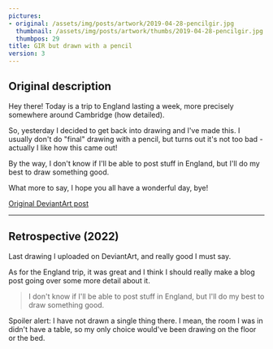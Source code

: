 ```yaml
---
pictures:
- original: /assets/img/posts/artwork/2019-04-28-pencilgir.jpg
  thumbnail: /assets/img/posts/artwork/thumbs/2019-04-28-pencilgir.jpg
  thumbpos: 29
title: GIR but drawn with a pencil
version: 3
---
```

## Original description
Hey there! Today is a trip to England lasting a week, more precisely somewhere around Cambridge (how detailed).

So, yesterday I decided to get back into drawing and I've made this. I usually don't do "final" drawing with a pencil, but turns out it's not too bad - actually I like how this came out!

By the way, I don't know if I'll be able to post stuff in England, but I'll do my best to draw something good.

What more to say, I hope you all have a wonderful day, bye!

[Original DeviantArt post](https://www.deviantart.com/phantomdoom741/art/GIR-but-drawn-with-a-pencil-795547274)

---

## Retrospective (2022)
Last drawing I uploaded on DeviantArt, and really good I must say.

As for the England trip, it was great and I think I should really make a blog post going over some more detail about it.

> I don't know if I'll be able to post stuff in England, but I'll do my best to draw something good.

Spoiler alert: I have not drawn a single thing there. I mean, the room I was in didn't have a table, so my only choice would've been drawing on the floor or the bed.
